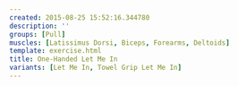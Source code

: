 ```yaml
---
created: 2015-08-25 15:52:16.344780
description: ''
groups: [Pull]
muscles: [Latissimus Dorsi, Biceps, Forearms, Deltoids]
template: exercise.html
title: One-Handed Let Me In
variants: [Let Me In, Towel Grip Let Me In]
---
```

